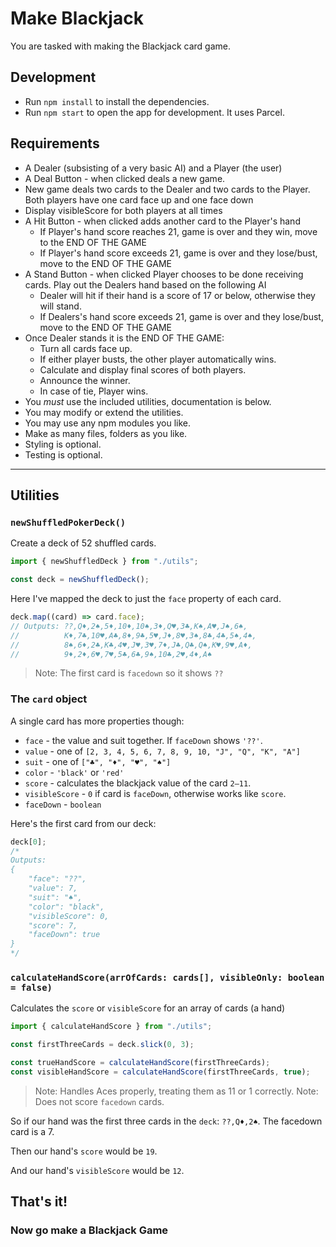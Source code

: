 # Make Blackjack

You are tasked with making the Blackjack card game.

## Development

- Run `npm install` to install the dependencies.
- Run `npm start` to open the app for development. It uses Parcel.

## Requirements

- A Dealer (subsisting of a very basic AI) and a Player (the user)
- A Deal Button - when clicked deals a new game.
- New game deals two cards to the Dealer and two cards to the Player. Both players have one card face up and one face down
- Display visibleScore for both players at all times
- A Hit Button - when clicked adds another card to the Player's hand
  - If Player's hand score reaches 21, game is over and they win, move to the END OF THE GAME
  - If Player's hand score exceeds 21, game is over and they lose/bust, move to the END OF THE GAME
- A Stand Button - when clicked Player chooses to be done receiving cards. Play out the Dealers hand based on the following AI
  - Dealer will hit if their hand is a score of 17 or below, otherwise they will stand.
  - If Dealers's hand score exceeds 21, game is over and they lose/bust, move to the END OF THE GAME
- Once Dealer stands it is the END OF THE GAME:
  - Turn all cards face up.
  - If either player busts, the other player automatically wins.
  - Calculate and display final scores of both players.
  - Announce the winner.
  - In case of tie, Player wins.
- You _must_ use the included utilities, documentation is below.
- You may modify or extend the utilities.
- You may use any npm modules you like.
- Make as many files, folders as you like.
- Styling is optional.
- Testing is optional.

---

## Utilities

### `newShuffledPokerDeck()`

Create a deck of 52 shuffled cards.

```js
import { newShuffledDeck } from "./utils";

const deck = newShuffledDeck();
```

Here I've mapped the deck to just the `face` property of each card.

```js
deck.map((card) => card.face);
// Outputs: ??,Q♦,2♠,5♦,10♦,10♠,3♦,Q♥,3♣,K♠,A♥,J♠,6♠,
//          K♦,7♣,10♥,A♣,8♦,9♣,5♥,J♦,8♥,3♠,8♣,4♣,5♠,4♠,
//          8♠,6♦,2♣,K♣,4♥,J♥,3♥,7♦,J♣,Q♣,Q♠,K♥,9♥,A♦,
//          9♦,2♦,6♥,7♥,5♣,6♣,9♠,10♣,2♥,4♦,A♠
```

> Note: The first card is `facedown` so it shows `??`

### The `card` object

A single card has more properties though:

- `face` - the value and suit together. If `faceDown` shows `'??'`.
- `value` - one of `[2, 3, 4, 5, 6, 7, 8, 9, 10, "J", "Q", "K", "A"]`
- `suit` - one of `["♣", "♦", "♥", "♠"]`
- `color` - `'black'` or `'red'`
- `score` - calculates the blackjack value of the card `2–11`.
- `visibleScore` - `0` if card is `faceDown`, otherwise works like `score`.
- `faceDown` - `boolean`

Here's the first card from our deck:

```js
deck[0];
/* 
Outputs: 
{
    "face": "??",
    "value": 7,
    "suit": "♠",
    "color": "black",
    "visibleScore": 0,
    "score": 7,
    "faceDown": true
}
*/
```

### `calculateHandScore(arrOfCards: cards[], visibleOnly: boolean = false)`

Calculates the `score` or `visibleScore` for an array of cards (a hand)

```js
import { calculateHandScore } from "./utils";

const firstThreeCards = deck.slick(0, 3);

const trueHandScore = calculateHandScore(firstThreeCards);
const visibleHandScore = calculateHandScore(firstThreeCards, true);
```

> Note: Handles Aces properly, treating them as 11 or 1 correctly.
> Note: Does not score `facedown` cards.

So if our hand was the first three cards in the `deck`: `??,Q♦,2♠`. The facedown card is a 7.

Then our hand's `score` would be `19`.

And our hand's `visibleScore` would be `12`.

## That's it!

### Now go make a Blackjack Game
